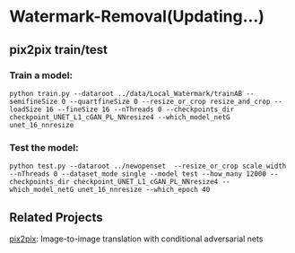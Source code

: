 # Watermark-Removal(Updating...)
## pix2pix train/test
### Train a model:
```
python train.py --dataroot ../data/Local_Watermark/trainAB --semifineSize 0 --quartfineSize 0 --resize_or_crop resize_and_crop --loadSize 16 --fineSize 16 --nThreads 0 --checkpoints_dir checkpoint_UNET_L1_cGAN_PL_NNresize4 --which_model_netG unet_16_nnresize
```
### Test the model:
```
python test.py --dataroot ../newopenset  --resize_or_crop scale_width --nThreads 0 --dataset_mode single --model test --how_many 12000 --checkpoints_dir checkpoint_UNET_L1_cGAN_PL_NNresize4 --which_model_netG unet_16_nnresize --which_epoch 40
```

## Related Projects 
[pix2pix](https://github.com/junyanz/pytorch-CycleGAN-and-pix2pix): Image-to-image translation with conditional adversarial nets

